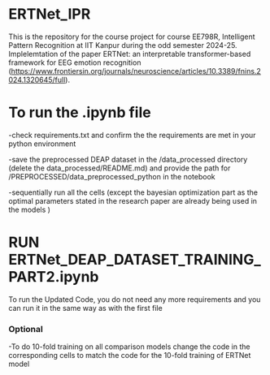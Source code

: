 # ERTNet_IPR
This is the repository for the course project for course EE798R, Intelligent Pattern Recognition at IIT Kanpur during the odd semester 2024-25. 
Implelemtation of the paper ERTNet: an interpretable transformer-based framework for EEG emotion recognition (https://www.frontiersin.org/journals/neuroscience/articles/10.3389/fnins.2024.1320645/full).

# To run the .ipynb file
-check requirements.txt and confirm the the requirements are met in your python environment

-save the preprocessed DEAP dataset in the /data_processed directory (delete the data_processed/README.md) and provide the path for /PREPROCESSED/data_preprocessed_python in the notebook

-sequentially run all the cells (except the bayesian optimization part as the optimal parameters stated in the research paper are already being used in the models )

# RUN ERTNet_DEAP_DATASET_TRAINING_PART2.ipynb
To run the Updated Code, you do not need any more requirements and you can run it in the same way as with the first file

### Optional
-To do 10-fold training on all comparison models change the code in the corresponding cells to match the code for the 10-fold training of ERTNet model
